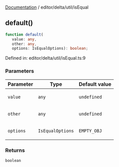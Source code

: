 [Documentation](../../../modules.md) / editor/delta/util/isEqual

## default()

```ts
function default(
   value: any, 
   other: any, 
   options: IsEqualOptions): boolean;
```

Defined in: editor/delta/util/isEqual.ts:9

### Parameters

<table>
<thead>
<tr>
<th>Parameter</th>
<th>Type</th>
<th>Default value</th>
</tr>
</thead>
<tbody>
<tr>
<td>

`value`

</td>
<td>

`any`

</td>
<td>

`undefined`

</td>
</tr>
<tr>
<td>

`other`

</td>
<td>

`any`

</td>
<td>

`undefined`

</td>
</tr>
<tr>
<td>

`options`

</td>
<td>

`IsEqualOptions`

</td>
<td>

`EMPTY_OBJ`

</td>
</tr>
</tbody>
</table>

### Returns

`boolean`
